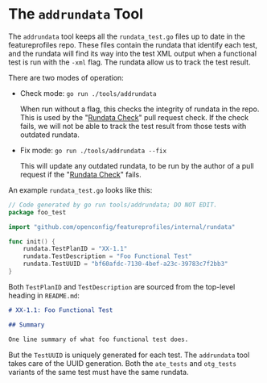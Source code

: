 # The `addrundata` Tool

The `addrundata` tool keeps all the `rundata_test.go` files up to date in the
featureprofiles repo. These files contain the rundata that identify each test,
and the rundata will find its way into the test XML output when a functional
test is run with the `-xml` flag. The rundata allow us to track the test result.

There are two modes of operation:

*   Check mode: `go run ./tools/addrundata`

    When run without a flag, this checks the integrity of rundata in the repo.
    This is used by the "[Rundata Check]" pull request check. If the check
    fails, we will not be able to track the test result from those tests with
    outdated rundata.

*   Fix mode: `go run ./tools/addrundata --fix`

    This will update any outdated rundata, to be run by the author of a pull
    request if the "[Rundata Check]" fails.

[Rundata Check]: /.github/workflows/rundata_check.yml

An example `rundata_test.go` looks like this:

```go
// Code generated by go run tools/addrundata; DO NOT EDIT.
package foo_test

import "github.com/openconfig/featureprofiles/internal/rundata"

func init() {
    rundata.TestPlanID = "XX-1.1"
    rundata.TestDescription = "Foo Functional Test"
    rundata.TestUUID = "bf60afdc-7130-4bef-a23c-39783c7f2bb3"
}
```

Both `TestPlanID` and `TestDescription` are sourced from the top-level heading
in `README.md`:

```md
# XX-1.1: Foo Functional Test

## Summary

One line summary of what foo functional test does.
```

But the `TestUUID` is uniquely generated for each test. The `addrundata` tool
takes care of the UUID generation. Both the `ate_tests` and `otg_tests` variants
of the same test must have the same rundata.
